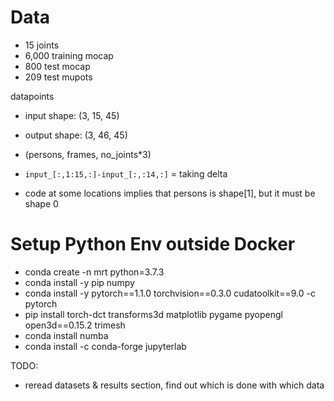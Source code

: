 
# Data

- 15 joints
- 6,000 training mocap
- 800 test mocap
- 209 test mupots

datapoints
- input shape: (3, 15, 45)
- output shape: (3, 46, 45)
- (persons, frames, no_joints*3)

- `input_[:,1:15,:]-input_[:,:14,:]` = taking delta
- code at some locations implies that persons is shape[1], but it must be shape 0

# Setup Python Env outside Docker
- conda create -n mrt python=3.7.3 
- conda install -y pip numpy
- conda install -y pytorch==1.1.0 torchvision==0.3.0 cudatoolkit==9.0 -c pytorch
- pip install torch-dct transforms3d matplotlib pygame pyopengl open3d==0.15.2 trimesh
- conda install numba
- conda install -c conda-forge jupyterlab

TODO:
- reread datasets & results section, find out which is done with which data